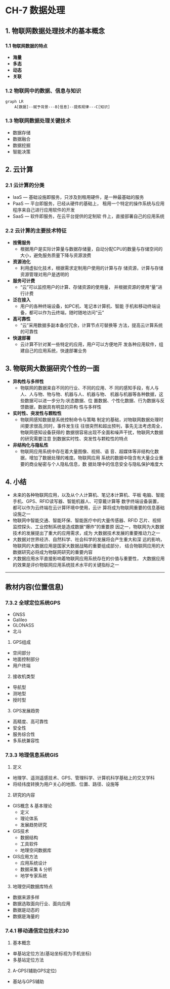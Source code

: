 # CH-7 数据处理

## 1. 物联网数据处理技术的基本概念
### 1.1 `物联网数据的特点`
- **海量**
- **多态**
- **动态**
- **关联**

### 1.2 物联网中的数据、信息与知识

```mermaid
graph LR
    A[数据]--赋予背景---B[信息]--提炼规律---C[知识]
```

### 1.3 物联网数据处理关键技术
- 数据存储
- 数据融合
- 数据挖掘
- 智能决策

## 2. 云计算
### 2.1 云计算的分类
- IaaS — 基础设施即服务，只涉及到租用硬件，是一种最基础的服务
- PaaS — 平台即服务，已经从硬件的基础上， 租用一个特定的操作系统与应用程序来自己进行应用软件的开发
- SaaS — 软件即服务，在云平台提供的定制软 件上，直接部署自己的应用系统

### 2.2 云计算的主要技术特征
- **按需服务**
  - 根据用户是实际计算量与数据存储量，自动分配CPU的数量与存储空间的大小，避免服务质量下降与资源浪费
- **资源池化**
  - 利用虚拟化技术，根据需求定制用户使用的计算与存 储资源，计算与存储资源管理对用户是透明的
- **服务可计费**
  - “云”可以监控用户的计算、存储资源的使用量， 并根据资源的使用“量”进行计费
- **泛在接入**
  - 用户的各种终端设备，如PC机、笔记本计算机、智能 手机和移动终端设备，都可以作为云终端，随时随地访问“云”
- **高可靠性**
  - “云”采用数据多副本备份冗余，计算节点可替换等 方法，提高云计算系统的可靠性
- **快速部署**
  - 云计算不针对某一些特定的应用，用户可以方便地开 发各种应用软件，组建自己的应用系统，快速部署业务

## 3. 物联网大数据研究个性的一面
- **异构性与多样性** 
  - 物联网的数据来自不同的行业、不同的应用、不 同的感知手段，有人与人、人与物、物与物、机器与人、机器与物、 机器与机器等各种数据，这些数据可以进一步分为:状态数据、位 置数据、个性化数据、行为数据与反馈数据，数据具有明显的异构 性与多样性
- **实时性、突发性与颗粒性**
  - 物联网感知数据是系统控制命令与策略 制定的基础，对物联网数据处理时间要求很高;同时，事件发生往 往很突然和超出预判，事先无法考虑周全，物联网感知设备获得的 数据很容易出现不全面和噪声干扰，物联网大数据的研究需要注意 到数据实时性、突发性与颗粒性的特点
- **非结构化与隐私性**
  - 物联网应用系统中存在着大量图像、视频、语 音、超媒体等非结构化数据，增加了数据处理的难度。物联网应用 系统的数据中隐含有大量企业重要的商业秘密与个人隐私信息，数 据处理中的信息安全与隐私保护难度大

## 4. 小结
- 未来的各种物联网应用，以及从个人计算机、笔记本计算机、平板 电脑、智能手机、GPS、RFID读写器、智能机器人、可穿戴计算等 数字终端设备装置，都可以作为云终端在云计算环境中使用，云计 算将成为物联网重要的信息基础设施之一
- 物联网中智能交通、智能环保、智能医疗中的大量传感器、RFID 芯片、视频监控探头、工业控制系统是造成数据“爆炸”的重要原 因之一，物联网为大数据技术的发展提出了重大的应用需求，成为 大数据技术发展的重要推动力之一
- 大数据对世界经济、自然科学、社会科学的发展将会产生重大和深 远的影响，物联网的大数据应用是国家大数据战略的重要组成部分， 结合物联网应用的大数据研究必将成为物联网研究的重要内容
- 大数据应用水平直接影响着物联网应用系统存在的价值与重要性， 大数据应用的效果是评价物联网应用系统技术水平的关键指标之一

---

## 教材内容(位置信息)
### 7.3.2 全球定位系统GPS
- GNSS
- Galileo
- GLONASS
- 北斗

1. GPS组成
  - 空间部分
  - 地面控制部分
  - 用户终端

2. 接收机类型
  - 导航型
  - 测地型
  - 授时型

3. GPS发展趋势
  - 高精度、高可靠性
  - 安全性
  - 服务综合性
  - 多系统兼容性

### 7.3.3 地理信息系统GIS
1. 定义
  - 地理学、遥测遥感技术、GPS、管理科学、计算机科学基础上的交叉学科
  - 将经纬度转换为用户关心的地图、位置、路径、设施等

2. 研究的内容
  - GIS概念 & 基本理论
    - 定义
    - 理论体系
    - 发展趋势研究
  - GIS技术
    - 数据结构
    - 工具软件
    - 地理空间数据库
  - GIS应用方法
    - 应用系统设计
    - 数据采集 & 分析
    - 地学专家系统

3. 地理空间数据库特点
  - 数据来源多样
  - 数据选取面向行业、面向应用
  - 数据是动态的
  - 数据是海量的


### 7.4.1 移动通信定位技术230

1. 基本概念
  - 单基站定位方法(基站坐标视为手机坐标)
  - 多基站定位方法

2. A-GPS(辅助GPS定位)
  - 基站与GPS辅助
